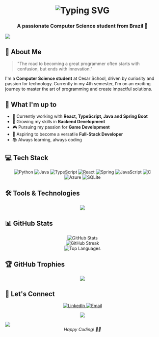 <!-- Title and Subtitle -->
<h1 align="center">
  <img src="https://readme-typing-svg.demolab.com?font=Fira+Code&weight=600&size=28&duration=4000&pause=1000&color=6495ED&center=true&vCenter=true&width=435&lines=Hi+There!+%F0%9F%91%8B;I'm+Matheus!" alt="Typing SVG" />
</h1>

<h3 align="center">A passionate Computer Science student from Brazil 🚀</h3>

<!-- Animated Separator -->
<img src="https://user-images.githubusercontent.com/73097560/115834477-dbab4500-a447-11eb-908a-139a6edaec5c.gif">

<!-- About Me Section -->
## 🎯 About Me

> "The road to becoming a great programmer often starts with confusion, but ends with innovation."

I'm a **Computer Science student** at Cesar School, driven by curiosity and passion for technology. Currently in my 4th semester, I'm on an exciting journey to master the art of programming and create impactful solutions.

<!-- Current Status Section -->
## 🚀 What I'm up to

- 🔭 Currently working with **React, TypeScript, Java and Spring Boot**
- 🌱 Growing my skills in **Backend Development**
- 🎮 Pursuing my passion for **Game Development**
- 🚀 Aspiring to become a versatile **Full-Stack Developer**
- 📚 Always learning, always coding

<!-- Tech Stack Section -->
## 💻 Tech Stack

<div align="center">
  
![Python](https://img.shields.io/badge/python-3670A0?style=for-the-badge&logo=python&logoColor=ffdd54)
![Java](https://img.shields.io/badge/java-%23ED8B00.svg?style=for-the-badge&logo=openjdk&logoColor=white)
![TypeScript](https://img.shields.io/badge/typescript-%23007ACC.svg?style=for-the-badge&logo=typescript&logoColor=white)
![React](https://img.shields.io/badge/react-%2320232a.svg?style=for-the-badge&logo=react&logoColor=%2361DAFB)
![Spring](https://img.shields.io/badge/spring-%236DB33F.svg?style=for-the-badge&logo=spring&logoColor=white)
![JavaScript](https://img.shields.io/badge/javascript-%23323330.svg?style=for-the-badge&logo=javascript&logoColor=%23F7DF1E)
![C](https://img.shields.io/badge/c-%2300599C.svg?style=for-the-badge&logo=c%2B%2B&logoColor=white)
![Azure](https://img.shields.io/badge/azure-%230072C6.svg?style=for-the-badge&logo=microsoftazure&logoColor=white)
![SQLite](https://img.shields.io/badge/sqlite-%2307405e.svg?style=for-the-badge&logo=sqlite&logoColor=white)

</div>

<!-- Tools Section -->
## 🛠️ Tools & Technologies

<p align="center">
  <a href="https://skillicons.dev">
    <img src="https://skillicons.dev/icons?i=git,java,react,spring,typescript,c,css,discord,figma,github,html,js,md,mysql,py,vscode&perline=8" />
  </a>
</p>

<!-- GitHub Stats Section -->
## 📊 GitHub Stats

<div align="center">
  <img src="https://github-readme-stats.vercel.app/api?username=MatheusMV05&theme=tokyonight&hide_border=true&include_all_commits=false&count_private=true" alt="GitHub Stats" />
  <br/>
  <img src="https://github-readme-streak-stats.herokuapp.com/?user=MatheusMV05&theme=tokyonight&hide_border=true" alt="GitHub Streak" />
  <br/>
  <img src="https://github-readme-stats.vercel.app/api/top-langs/?username=MatheusMV05&theme=tokyonight&hide_border=true&include_all_commits=false&count_private=true&layout=compact" alt="Top Languages" />
</div>

<!-- GitHub Trophies -->
## 🏆 GitHub Trophies

<div align="center">
  
![](https://github-profile-trophy.vercel.app/?username=MatheusMV05&theme=tokyonight&no-frame=true&no-bg=false&margin-w=4)

</div>

<!-- Connect Section -->
## 🤝 Let's Connect

<div align="center">
  <a href="https://www.linkedin.com/in/matheus-martins-8696422b8/">
    <img src="https://img.shields.io/badge/LinkedIn-0077B5?style=for-the-badge&logo=linkedin&logoColor=white" alt="LinkedIn"/>
  </a>
  <a href="mailto:matheusmv05.contato@gmail.com">
    <img src="https://img.shields.io/badge/Gmail-D14836?style=for-the-badge&logo=gmail&logoColor=white" alt="Email"/>
  </a>
</div>

<!-- Profile Views Counter -->
<div align="center">
  
[![](https://visitcount.itsvg.in/api?id=MatheusMV05&icon=5&color=6)](https://visitcount.itsvg.in)

</div>

<!-- Footer -->
<img src="https://user-images.githubusercontent.com/73097560/115834477-dbab4500-a447-11eb-908a-139a6edaec5c.gif">

<div align="center">
  <i>Happy Coding! 👨‍💻</i>
</div>

